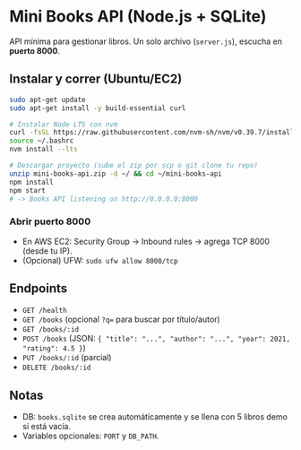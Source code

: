 # Mini Books API (Node.js + SQLite)

API mínima para gestionar libros. Un solo archivo (`server.js`), escucha en **puerto 8000**.

## Instalar y correr (Ubuntu/EC2)

```bash
sudo apt-get update
sudo apt-get install -y build-essential curl

# Instalar Node LTS con nvm
curl -fsSL https://raw.githubusercontent.com/nvm-sh/nvm/v0.39.7/install.sh | bash
source ~/.bashrc
nvm install --lts

# Descargar proyecto (sube el zip por scp o git clone tu repo)
unzip mini-books-api.zip -d ~/ && cd ~/mini-books-api
npm install
npm start
# -> Books API listening on http://0.0.0.0:8000
```

### Abrir puerto 8000
- En AWS EC2: Security Group -> Inbound rules -> agrega TCP 8000 (desde tu IP).
- (Opcional) UFW: `sudo ufw allow 8000/tcp`

## Endpoints
- `GET /health`
- `GET /books` (opcional `?q=` para buscar por título/autor)
- `GET /books/:id`
- `POST /books`  (JSON: `{ "title": "...", "author": "...", "year": 2021, "rating": 4.5 }`)
- `PUT /books/:id` (parcial)
- `DELETE /books/:id`

## Notas
- DB: `books.sqlite` se crea automáticamente y se llena con 5 libros demo si está vacía.
- Variables opcionales: `PORT` y `DB_PATH`.
